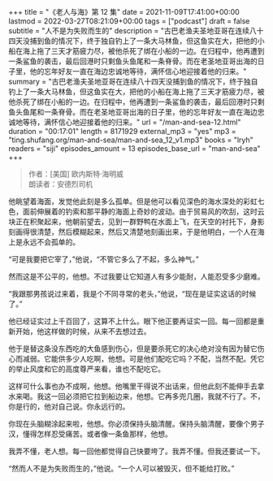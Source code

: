 +++
title = "《老人与海》第 12 集"
date = 2021-11-09T17:41:00+00:00
lastmod = 2022-03-27T08:21:09+00:00
tags = ["podcast"]
draft = false
subtitle = "人不是为失败而生的"
description = "古巴老渔夫圣地亚哥在连续八十四天没捕到鱼的情况下，终于独自钓上了一条大马林鱼，但这鱼实在大，把他的小船在海上拖了三天才筋疲力尽，被他杀死了绑在小船的一边。在归程中，他再遭到一条鲨鱼的袭击，最后回港时只剩鱼头鱼尾和一条脊骨。而在老圣地亚哥出海的日子里，他的忘年好友一直在海边忠诚地等待，满怀信心地迎接着他的归来。"
summary = "古巴老渔夫圣地亚哥在连续八十四天没捕到鱼的情况下，终于独自钓上了一条大马林鱼，但这鱼实在大，把他的小船在海上拖了三天才筋疲力尽，被他杀死了绑在小船的一边。在归程中，他再遭到一条鲨鱼的袭击，最后回港时只剩鱼头鱼尾和一条脊骨。而在老圣地亚哥出海的日子里，他的忘年好友一直在海边忠诚地等待，满怀信心地迎接着他的归来。"
url = "/man-and-sea-12.html"
duration = "00:17:01"
length = 8171929
external_mp3 = "yes"
mp3 = "ting.shufang.org/man-and-sea/man-and-sea_12_v1.mp3"
books = "lryh"
readers = "siji"
episodes_amount = 13
episodes_base_url = "man-and-sea"
+++

> 作者：[美国] 欧内斯特·海明威  
> 朗读者：安德烈司机

他眺望着海面，发觉他此刻是多么孤单。但是他可以看见深色的海水深处的彩虹七色，面前伸展着的钓索和那平静的海面上奇妙的波动。由于贸易风的吹刮，这时云块正在积聚起来，他朝前望去，见到一群野鸭在水面上飞，在天空的衬托下，身影刻画得很清楚，然后模糊起来，然后又清楚地刻画出来，于是他明白，一个人在海上是永远不会孤单的。

“可是我要把它宰了，”他说，“不管它多么了不起，多么神气。”

然而这是不公平的，他想。不过我要让它知道人有多少能耐，人能忍受多少磨难。

“我跟那男孩说过来着，我是个不同寻常的老头，”他说，“现在是证实这话的时候了。”

他已经证实过上千百回了，这算不上什么。眼下他正要再证实一回。每一回都是重新开始，他这样做的时候，从来不去想过去。

他于是替这条没东西吃的大鱼感到伤心，但是要杀死它的决心绝对没有因为替它伤心而减弱。它能供多少人吃啊，他想。可是他们配吃它吗？不配，当然不配。凭它的举止风度和它的高度尊严来看，谁也不配吃它。

这样可什么事也办不成啊，他想。他嘴里干得说不出话来，但他此刻不能伸手去拿水来喝。我这一回必须把它拉到船边来，他想。它再多兜几圈，我就不行了。不，你是行的，他对自己说。你永远行的。

你现在头脑糊涂起来啦，他想。你必须保持头脑清醒。保持头脑清醒，要像个男子汉，懂得怎样忍受痛苦。或者像一条鱼那样，他想。

我弄不懂，老人想。每一回他都觉得自己快要垮了。我弄不懂。但我还要试一下。

“然而人不是为失败而生的，”他说。“一个人可以被毁灭，但不能给打败。”
